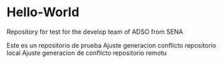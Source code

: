 # Hello-World
Repository for test for the develop team of ADSO from SENA

Este es un repositorio de prueba
Ajuste generacion conflicto repositorio local
Ajuste generacion de conflicto repositorio remotu
